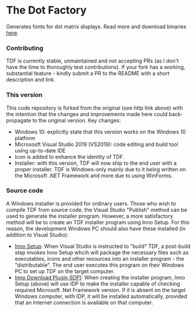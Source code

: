 # The Dot Factory
Generates fonts for dot matrix displays. Read more and download binaries [here](http://www.eran.io/the-dot-factory-an-lcd-font-and-image-generator/).

### Contributing
TDF is currently stable, unmaintained and not accepting PRs (as I don't have the time to thoroughly test contributions). 
If your fork has a working, substantial feature - kindly submit a PR to the README with a short description and link.

### This version 
This code repository is forked from the original (see http link above) with the intention that the changes and improvements made here could back-propagate to the original version. Key changes:
- Windows 10: explicitly state that this version works on the Windows 10 platform
- Micrososft Visual Studio 2019 (VS2019): code editing and build tool using up-to-date IDE
- Icon is added to enhance the identity of TDF.
- Installer: with this version, TDF will now ship to the end user with a proper installer. 
TDF is Windows-only mainly due to it being written on the Microsoft .NET Framework and more due to using WinForms. 

### Source code 
A Windows installer is provided for ordinary users. Those who wish to compile TDF from source code, the Visual Studio "Publish" method can be used to generate the installer program. However, a more satisfactory method will be to create an TDF installer program using Inno Setup. For this reason, the development Windows PC should also have these installed (in addition to Visual Studio):
- [Inno Setup](https://jrsoftware.org/isinfo.php): When Visual Studio is instructed to "build" TDF, a post-build step invokes Inno Setup whcih will package the necessary files such as executables, icons and other resources into an installer program - the "distributable". The end user executes this program on their Windows PC to set up TDF on the target computer. 
- [Inno Download Plugin (IDP)](https://mitrichsoftware.wordpress.com/inno-setup-tools/inno-download-plugin/): When creating the installer program, Inno Setup (above) will use IDP to make the installer capable of checking required Microsoft .Net Framework version. If it is absent on the target Windows computer, with IDP, it will be installed automatically, provided that an Internet connection is available on that computer. 
